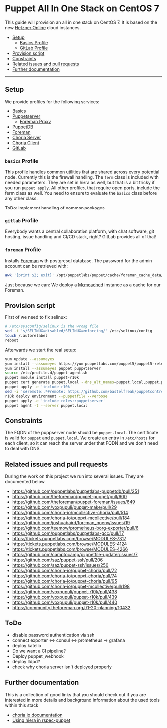 # Puppet All In One Stack on CentOS 7

This guide will provision an all in one stack on CentOS 7. It is based on the
new [Hetzner Online](https://www.hetzner.de/cloud) cloud instances.

* [Setup](#setup)
    * [Basics Profile](#basics-profile)
    * [GitLab Profile](#gitlab-profile)
* [Provision script](#provision-script)
* [Constraints](#constraints)
* [Related issues and pull requests](#related-issues-and-pull-requests)
* [Further documentation](#further-documentation)

---

## Setup

We provide profiles for the following services:

* [Basics](modules/profiles/manifests/basics.pp)
* [Puppetserver](modules/profiles/manifests/puppetserver.pp)
    * [Foreman Proxy](modules/profiles/manifests/foremanproxy.pp)
* [PuppetDB](modules/profiles/manifests/puppetdb.pp)
* [Foreman](modules/profiles/manifests/foreman.pp)
* [Choria Server](modules/profiles/manifests/choriaserver.pp)
* [Choria Client](modukes/profiles/manifests/choriaclient.pp)
* [GitLab](modules/profiles/manifestsgitlab.pp)


### `basics` Profile

This profile handles common utilities that are shared across every potential
node. Currently this is the firewall handling. The `ferm` class is included
with needed parameters. They are set in hiera as well, but that is a bit tricky
if you run `puppet apply`. All other profiles, that require open ports, include
the ferm class as well. You need to ensure to evaluate the `basics` class
before any other class.

ToDo: Implement handling of common packages

### `gitlab` Profile

Everybody wants a central collaboration platform, with chat software, git
hosting, issue handling and CI/CD stack, right? GitLab provides all of that!

### `foreman` Profile

Installs [Foreman](https://theforeman.org/) with postgresql database. The
password for the admin account can be retrieved with:

```sh
awk '{print $2; exit}' /opt/puppetlabs/puppet/cache/foreman_cache_data/admin_password
```

Just because we can: We deploy a [Memcached](https://memcached.org/) instance
as a cache for our Foreman.

## Provision script

First of we need to fix selinux:

```bash
# /etc/sysconfig/selinux is the wrong file
sed -i 's/SELINUX=disabled/SELINUX=enforcing/' /etc/selinux/config
touch /.autorelabel
reboot
```

Afterwards we start the real setup:

```bash
yum update --assumeyes
yum install --assumeyes https://yum.puppetlabs.com/puppet5/puppet5-release-el-7.noarch.rpm
yum install --assumeyes puppet puppetserver
source /etc/profile.d/puppet-agent.sh
puppet module install puppet-r10k
puppet cert generate puppet.local --dns_alt_names=puppet.local,puppet,puppetdb,puppetdb.local
puppet apply -e 'include r10k'
sed -i 's#remote:.*#remote: https://github.com/bastelfreak/puppetcontrolrepo.git#' /etc/puppetlabs/r10k/r10k.yaml
r10k deploy environment --puppetfile --verbose
puppet apply -e 'include roles::puppetserver'
puppet agent -t --server puppet.local
```

## Constraints

The FQDN of the puppserver node should be `puppet.local`. The certificate is
valid for `puppet` and `puppet.local`. We create an entry in `/etc/hosts` for
each client, so it can reach the server under that FQDN and we don't need to
deal with DNS.

## Related issues and pull requests

During the work on this project we run into several issues. They are documented below

* https://github.com/puppetlabs/puppetlabs-puppetdb/pull/251
* https://github.com/theforeman/puppet-puppet/pull/600
* https://github.com/theforeman/puppet-foreman/issues/649
* https://github.com/voxpupuli/puppet-make/pull/29
* https://github.com/choria-io/mcollective-choria/pull/514
* https://github.com/choria-io/puppet-mcollective/pull/184
* https://github.com/joshuabaird/foreman_noenv/issues/19
* https://github.com/teemow/prometheus-borg-exporter/pull/6
* https://github.com/puppetlabs/puppetlabs-gcc/pull/17
* https://tickets.puppetlabs.com/browse/MODULES-7317
* https://tickets.puppetlabs.com/browse/MODULES-4124
* https://tickets.puppetlabs.com/browse/MODULES-4266
* https://github.com/camptocamp/puppetfile-updater/issues/7
* https://github.com/saz/puppet-ssh/pull/206
* https://github.com/saz/puppet-ssh/issues/250
* https://github.com/choria-io/puppet-choria/pull/72
* https://github.com/choria-io/puppet-choria/pull/74
* https://github.com/choria-io/puppet-choria/pull/95
* https://github.com/choria-io/puppet-mcollective/pull/198
* https://github.com/voxpupuli/puppet-r10k/pull/438
* https://github.com/voxpupuli/puppet-r10k/pull/439
* https://github.com/voxpupuli/puppet-r10k/pull/440
* https://community.theforeman.org/t/1-20-planning/10432

## ToDo

* disable password authentication via ssh
* connect exporter <-> consul <-> prometheus -> grafana
* deploy katello
* Do we want a CI pipeline?
* Deploy puppet\_webhook
* deploy lldpd?
* check why choria server isn't deployed properly

## Further documentation

This is a collection of good links that you should check out if you are
interested in more details and background information about the used tools
within this stack

* [choria.io documentation](https://choria.io/docs)
* [Using hiera in rspec-puppet](https://github.com/rodjek/rspec-puppet#enabling-hiera-lookups)
